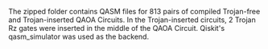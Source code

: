 The zipped folder contains QASM files for 813 pairs of compiled Trojan-free and Trojan-inserted QAOA Circuits. In the Trojan-inserted circuits, 2 Trojan Rz gates were inserted in the middle of the QAOA Circuit. Qiskit's qasm_simulator was used as the backend.

